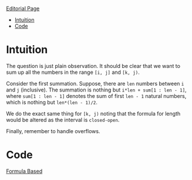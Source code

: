 [Editorial Page](../bny-mellon-set-1.md)

<!-- vim-markdown-toc GFM -->

* [Intuition](#intuition)
* [Code](#code)

<!-- vim-markdown-toc -->

# Intuition
The question is just plain observation. It should be clear that we want to sum up all the numbers in the range `[i, j]` and `[k, j)`. 

Consider the first summation. Suppose, there are `len` numbers between `i` and `j` (inclusive). The summation is nothing but `i*len + sum[1 : len - 1]`, where `sum[1 : len - 1]` denotes the sum of first `len - 1` natural numbers, which is nothing but `len*(len - 1)/2`.

We do the exact same thing for `[k, j)` noting that the formula for length would be altered as the interval is `closed-open`.

Finally, remember to handle overflows.

# Code
[Formula Based](sequence-sum-solution.cpp)

